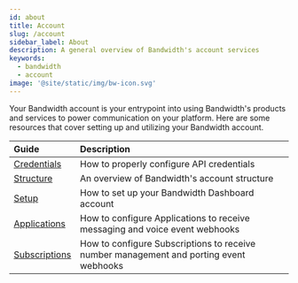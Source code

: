 ```yaml
---
id: about
title: Account
slug: /account
sidebar_label: About
description: A general overview of Bandwidth's account services
keywords:
  - bandwidth
  - account
image: '@site/static/img/bw-icon.svg'
---
```


Your Bandwidth account is your entrypoint into using Bandwidth's products and services to power communication on your platform. Here are some resources that cover setting up and utilizing your Bandwidth account.


| Guide | Description |
|:------|:------------|
| [Credentials](./credentials) | How to properly configure API credentials |
| [Structure](./structure) | An overview of Bandwidth's account structure |
| [Setup](./dashboard-setup) | How to set up your Bandwidth Dashboard account |
| [Applications](./applications) | How to configure Applications to receive messaging and voice event webhooks |
| [Subscriptions](./subscriptions) | How to configure Subscriptions to receive number management and porting event webhooks |

